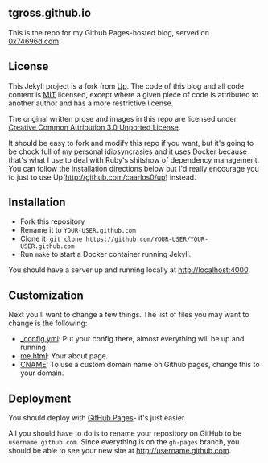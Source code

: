 tgross.github.io
--------------

This is the repo for my Github Pages-hosted blog, served on [0x74696d.com](http://0x74696d.com).

## License

This Jekyll project is a fork from [Up](http://github.com/caarlos0/up). The code of this blog and all code content is [MIT](https://github.com/tgross/tgross.github.io/blob/master/LICENSE) licensed, except where a given piece of code is attributed to another author and has a more restrictive license.

The original written prose and images in this repo are licensed under [Creative Common Attribution 3.0 Unported License](http://creativecommons.org/licenses/by-sa/3.0/deed.en_US).

It should be easy to fork and modify this repo if you want, but it's going to be chock full of my personal idiosyncrasies and it uses Docker because that's what I use to deal with Ruby's shitshow of dependency management.  You can follow the installation directions below but I'd really encourage you to just to use Up(http://github.com/caarlos0/up) instead.


## Installation

- Fork this repository
- Rename it to `YOUR-USER.github.com`
- Clone it: `git clone https://github.com/YOUR-USER/YOUR-USER.github.com`
- Run `make` to start a Docker container running Jekyll.

You should have a server up and running locally at <http://localhost:4000>.


## Customization

Next you'll want to change a few things. The list of files you may want to change is the following:

- [_config.yml](https://github.com/tgross/tgross.github.io/blob/gh-pages/_config.yml): Put your config there, almost everything will be up and running.
- [me.html](https://github.com/tgross/tgross.github.io/blob/gh-pages/me.html): Your about page.
- [CNAME](https://github.com/tgross/tgross.github.io/blob/gh-pages/CNAME): To use a custom domain name on Github pages, change this to your domain.


## Deployment

You should deploy with [GitHub Pages](http://pages.github.com)- it's just easier.

All you should have to do is to rename your repository on GitHub to be `username.github.com`. Since everything is on the `gh-pages` branch, you should be able to see your new site at <http://username.github.com>.

